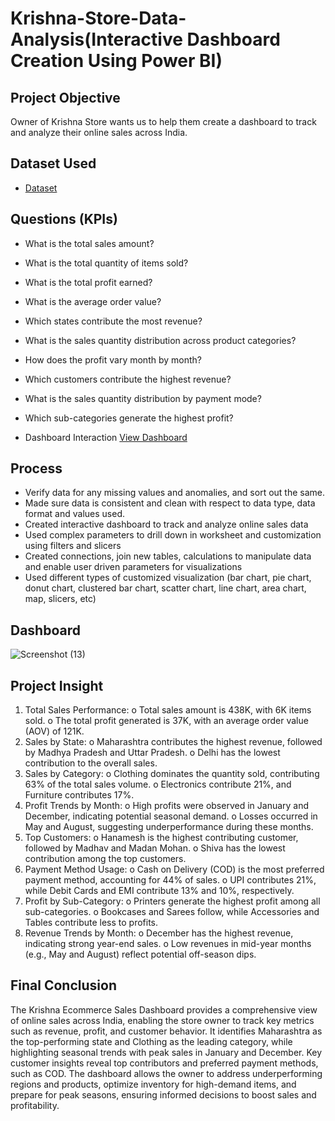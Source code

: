 # Krishna-Store-Data-Analysis(Interactive Dashboard Creation Using Power BI)

## Project Objective
Owner of Krishna Store wants us to help them create a dashboard to track and analyze their online sales across India.

## Dataset Used 
- <a href="https://github.com/AmiteshBatham15/Data-Analysis-Dashboard-/blob/main/Sales%20csv%201(in).csv">Dataset</a>

## Questions (KPIs)
- What is the total sales amount?
- What is the total quantity of items sold?
- What is the total profit earned?
- What is the average order value?
- Which states contribute the most revenue?
- What is the sales quantity distribution across product categories?
- How does the profit vary month by month?
- Which customers contribute the highest revenue?
- What is the sales quantity distribution by payment mode?
- Which sub-categories generate the highest profit?

- Dashboard Interaction <a href="https://github.com/AmiteshBatham15/Data-Analysis-Dashboard-/blob/main/Screenshot%20(13).png">View Dashboard</a>

## Process
- Verify data for any missing values and anomalies, and sort out the same.
- Made sure data is consistent and clean with respect to data type, data format and values used.
- Created interactive dashboard to track and analyze online sales data
- Used complex parameters to drill down in worksheet and customization using filters and slicers
- Created connections, join new tables, calculations to manipulate data and enable user driven parameters for visualizations
- Used different types of customized visualization (bar chart, pie chart, donut chart, clustered bar chart, scatter chart, line chart, area chart, map, slicers, etc)

## Dashboard 
![Screenshot (13)](https://github.com/user-attachments/assets/07c19e16-f9c1-4686-98c0-aff234dc343a)

## Project Insight
1. Total Sales Performance:
      o Total sales amount is 438K, with 6K items sold.
      o The total profit generated is 37K, with an average order value (AOV) of
        121K.
2. Sales by State:
      o Maharashtra contributes the highest revenue, followed by Madhya
        Pradesh and Uttar Pradesh.
      o Delhi has the lowest contribution to the overall sales.
3. Sales by Category:
      o Clothing dominates the quantity sold, contributing 63% of the total
        sales volume.
      o Electronics contribute 21%, and Furniture contributes 17%.
4. Profit Trends by Month:
      o High profits were observed in January and December, indicating
        potential seasonal demand.
      o Losses occurred in May and August, suggesting underperformance
        during these months.
5. Top Customers:
      o Hanamesh is the highest contributing customer, followed by Madhav
        and Madan Mohan.
      o Shiva has the lowest contribution among the top customers.
6. Payment Method Usage:
      o Cash on Delivery (COD) is the most preferred payment method,
        accounting for 44% of sales.
      o UPI contributes 21%, while Debit Cards and EMI contribute 13% and
        10%, respectively.
7. Profit by Sub-Category:
      o Printers generate the highest profit among all sub-categories.
      o Bookcases and Sarees follow, while Accessories and Tables
        contribute less to profits.
8. Revenue Trends by Month:
      o December has the highest revenue, indicating strong year-end sales.
      o Low revenues in mid-year months (e.g., May and August) reflect
        potential off-season dips.

## Final Conclusion
The Krishna Ecommerce Sales Dashboard provides a comprehensive view of online sales across India, enabling the store owner to track key metrics such as revenue, profit, and customer behavior. It identifies Maharashtra as the top-performing state and Clothing as the leading category, while highlighting seasonal trends with peak sales in January and December. Key customer insights reveal top contributors and preferred payment methods, such as COD. The dashboard allows the owner to address underperforming regions and products, optimize inventory for high-demand items, and prepare for peak seasons, ensuring informed decisions to boost sales and profitability.
